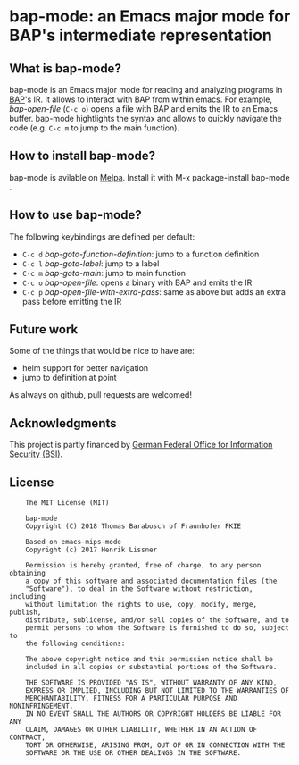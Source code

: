 # bap-mode: an Emacs major mode for BAP's intermediate representation

## What is bap-mode?

bap-mode is an Emacs major mode for reading and analyzing programs in [BAP](https://github.com/BinaryAnalysisPlatform/bap)'s IR. It allows to interact with BAP from within emacs. For example, *bap-open-file* (`C-c o`) opens a file with BAP and emits the IR to an Emacs buffer. bap-mode hightlights the syntax and allows to quickly navigate the code (e.g. `C-c m` to jump to the main function).

## How to install bap-mode?

bap-mode is avilable on [Melpa](https://melpa.org/). Install it with M-x package-install <RET> bap-mode <RET>.

## How to use bap-mode?

The following keybindings are defined per default:
- `C-c d` *bap-goto-function-definition*: jump to a function definition
- `C-c l` *bap-goto-label*: jump to a label
- `C-c m` *bap-goto-main*: jump to main function
- `C-c o` *bap-open-file*: opens a binary with BAP and emits the IR
- `C-c p` *bap-open-file-with-extra-pass*: same as above but adds an extra pass before emitting the IR

## Future work

Some of the things that would be nice to have are:
- helm support for better navigation
- jump to definition at point

As always on github, pull requests are welcomed!

## Acknowledgments
This project is partly financed by [German Federal Office for Information Security (BSI)](https://www.bsi.bund.de). 

## License
```
    The MIT License (MIT)

    bap-mode
    Copyright (C) 2018 Thomas Barabosch of Fraunhofer FKIE
    
    Based on emacs-mips-mode
    Copyright (c) 2017 Henrik Lissner
    
    Permission is hereby granted, free of charge, to any person obtaining
    a copy of this software and associated documentation files (the
    "Software"), to deal in the Software without restriction, including
    without limitation the rights to use, copy, modify, merge, publish,
    distribute, sublicense, and/or sell copies of the Software, and to
    permit persons to whom the Software is furnished to do so, subject to
    the following conditions:

    The above copyright notice and this permission notice shall be
    included in all copies or substantial portions of the Software.

    THE SOFTWARE IS PROVIDED "AS IS", WITHOUT WARRANTY OF ANY KIND,
    EXPRESS OR IMPLIED, INCLUDING BUT NOT LIMITED TO THE WARRANTIES OF
    MERCHANTABILITY, FITNESS FOR A PARTICULAR PURPOSE AND NONINFRINGEMENT.
    IN NO EVENT SHALL THE AUTHORS OR COPYRIGHT HOLDERS BE LIABLE FOR ANY
    CLAIM, DAMAGES OR OTHER LIABILITY, WHETHER IN AN ACTION OF CONTRACT,
    TORT OR OTHERWISE, ARISING FROM, OUT OF OR IN CONNECTION WITH THE
    SOFTWARE OR THE USE OR OTHER DEALINGS IN THE SOFTWARE.
```
